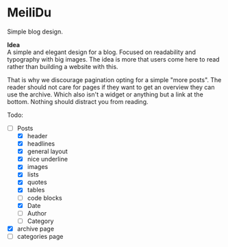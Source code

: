 # MeiliDu

Simple blog design.

**Idea**  
A simple and elegant design for a blog. Focused on readability and typography with big images. The idea is more that users come here to read rather than building a website with this.

That is why we discourage pagination opting for a simple "more posts". The reader should not care for pages if they want to get an overview they can use the archive. Which also isn't a widget or anything but a link at the bottom. Nothing should distract you from reading.

Todo:

- [ ] Posts
	- [x] header
	- [x] headlines
	- [x] general layout
	- [x] nice underline
	- [x] images
	- [x] lists
	- [x] quotes
	- [x] tables
	- [ ] code blocks
	- [x] Date
	- [ ] Author
	- [ ] Category
- [x] archive page
- [ ] categories page
